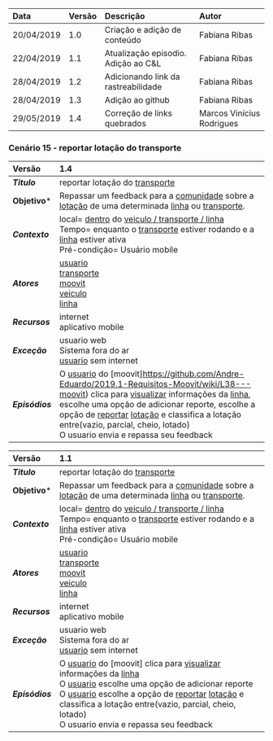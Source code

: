 |Data|Versão|Descrição|Autor|
|:---|:---|:---|:---|
|20/04/2019|1.0|Criação e adição de conteúdo|Fabiana Ribas|
|22/04/2019|1.1|Atualização episodio. Adição ao C&L|Fabiana Ribas|
|28/04/2019|1.2|Adicionando link da rastreabilidade|Fabiana Ribas|
|28/04/2019|1.3|Adição ao github|Fabiana Ribas|
|29/05/2019|1.4|Correção de links quebrados|Marcos Vinícius Rodrigues|

### Cenário 15 - reportar lotação do transporte
|Versão|1.4
|:-|:-|
|***Titulo***|reportar lotação do [transporte](https://github.com/Andre-Eduardo/2019.1-Requisitos-Moovit/wiki/L63---transporte)|
|**Objetivo***|Repassar um feedback para a [comunidade](https://github.com/Andre-Eduardo/2019.1-Requisitos-Moovit/wiki/L12---comunidade) sobre a [lotação](https://github.com/Andre-Eduardo/2019.1-Requisitos-Moovit/wiki/L18---lotacao) de uma determinada [linha](https://github.com/Andre-Eduardo/2019.1-Requisitos-Moovit/wiki/L27---linha) ou [transporte](https://github.com/Andre-Eduardo/2019.1-Requisitos-Moovit/wiki/L63---transporte).
|***Contexto***|local= [dentro]() do [veiculo / transporte / linha]()<br> Tempo= enquanto o [transporte](https://github.com/Andre-Eduardo/2019.1-Requisitos-Moovit/wiki/L63---transporte) estiver rodando e a [linha](https://github.com/Andre-Eduardo/2019.1-Requisitos-Moovit/wiki/L27---linha) estiver ativa<br>Pré-condição= Usuário mobile
|***Atores***|[usuario](https://github.com/Andre-Eduardo/2019.1-Requisitos-Moovit/wiki/L65-Usu%C3%A1rio)<br>[transporte](https://github.com/Andre-Eduardo/2019.1-Requisitos-Moovit/wiki/L63---transporte)<br>[moovit](https://github.com/Andre-Eduardo/2019.1-Requisitos-Moovit/wiki/L38---moovit)<br>[veiculo](https://github.com/Andre-Eduardo/2019.1-Requisitos-Moovit/wiki/L66-Veiculo)<br>[linha](https://github.com/Andre-Eduardo/2019.1-Requisitos-Moovit/wiki/L27---linha)
|***Recursos***|internet<br>aplicativo mobile
|***Exceção***|usuario web<br>Sistema fora do ar<br>[usuario](https://github.com/Andre-Eduardo/2019.1-Requisitos-Moovit/wiki/L65-Usu%C3%A1rio) sem internet
|***Episódios***|O [usuario](https://github.com/Andre-Eduardo/2019.1-Requisitos-Moovit/wiki/L65-Usu%C3%A1rio) do [moovit]https://github.com/Andre-Eduardo/2019.1-Requisitos-Moovit/wiki/L38---moovit) clica para [visualizar](https://github.com/Andre-Eduardo/2019.1-Requisitos-Moovit/wiki/C22-visualizar) informações da [linha](https://github.com/Andre-Eduardo/2019.1-Requisitos-Moovit/wiki/L27---linha), escolhe uma opção de adicionar reporte, escolhe a opção de [reportar](https://github.com/Andre-Eduardo/2019.1-Requisitos-Moovit/wiki/C15---reportar) [lotação](https://github.com/Andre-Eduardo/2019.1-Requisitos-Moovit/wiki/L18---lotacao) e classifica a lotação entre(vazio, parcial, cheio, lotado)<br>O usuario envia e repassa seu feedback|

|Versão|1.1
|:-|:-|
|***Titulo***|reportar lotação do [transporte](https://github.com/Andre-Eduardo/2019.1-Requisitos-Moovit/wiki/L63---transporte)|
|**Objetivo***|Repassar um feedback para a [comunidade](https://github.com/Andre-Eduardo/2019.1-Requisitos-Moovit/wiki/L12---comunidade) sobre a [lotação](https://github.com/Andre-Eduardo/2019.1-Requisitos-Moovit/wiki/L18---lotacao) de uma determinada [linha](https://github.com/Andre-Eduardo/2019.1-Requisitos-Moovit/wiki/L27---linha) ou [transporte](https://github.com/Andre-Eduardo/2019.1-Requisitos-Moovit/wiki/L63---transporte).
|***Contexto***|local= [dentro]() do [veiculo / transporte / linha]()<br> Tempo= enquanto o [transporte](https://github.com/Andre-Eduardo/2019.1-Requisitos-Moovit/wiki/L63---transporte) estiver rodando e a [linha](https://github.com/Andre-Eduardo/2019.1-Requisitos-Moovit/wiki/L27---linha) estiver ativa<br>Pré-condição= Usuário mobile
|***Atores***|[usuario](https://github.com/Andre-Eduardo/2019.1-Requisitos-Moovit/wiki/L65-Usu%C3%A1rio)<br>[transporte](https://github.com/Andre-Eduardo/2019.1-Requisitos-Moovit/wiki/L63---transporte)<br>[moovit](https://github.com/Andre-Eduardo/2019.1-Requisitos-Moovit/wiki/L38---moovit)<br>[veiculo](https://github.com/Andre-Eduardo/2019.1-Requisitos-Moovit/wiki/L66-Veiculo)<br>[linha](https://github.com/Andre-Eduardo/2019.1-Requisitos-Moovit/wiki/L27---linha)
|***Recursos***|internet<br>aplicativo mobile
|***Exceção***|usuario web<br>Sistema fora do ar<br>[usuario](https://github.com/Andre-Eduardo/2019.1-Requisitos-Moovit/wiki/L65-Usu%C3%A1rio) sem internet
|***Episódios***|O [usuario](https://github.com/Andre-Eduardo/2019.1-Requisitos-Moovit/wiki/L65-Usu%C3%A1rio) do [moovit] clica para [visualizar](https://github.com/Andre-Eduardo/2019.1-Requisitos-Moovit/wiki/C22-visualizar) informações da [linha](https://github.com/Andre-Eduardo/2019.1-Requisitos-Moovit/wiki/L27---linha)<br> O [usuario](https://github.com/Andre-Eduardo/2019.1-Requisitos-Moovit/wiki/L65-Usu%C3%A1rio) escolhe uma opção de adicionar reporte<br> O [usuario](https://github.com/Andre-Eduardo/2019.1-Requisitos-Moovit/wiki/L65-Usu%C3%A1rio) escolhe a opção de [reportar](https://github.com/Andre-Eduardo/2019.1-Requisitos-Moovit/wiki/C15---reportar) [lotação](https://github.com/Andre-Eduardo/2019.1-Requisitos-Moovit/wiki/L18---lotacao) e classifica a lotação entre(vazio, parcial, cheio, lotado)<br> O usuario envia e repassa seu feedback|